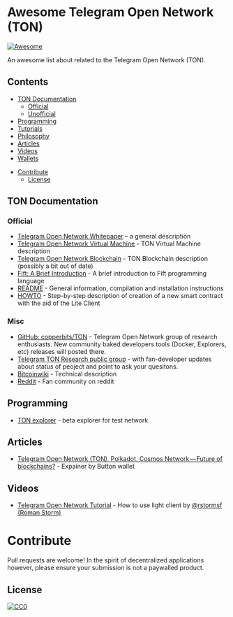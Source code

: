 # Awesome Telegram Open Network (TON)
[![Awesome](https://awesome.re/badge.svg)](https://awesome.re)

An awesome list about related to the Telegram Open Network (TON).

## Contents

<!-- toc -->

  * [TON Documentation](#ton-documentation)
    + [Official](#official)
    + [Unofficial](#unofficial)
  * [Programming](#programming)
  * [Tutorials](#tutorials)
  * [Philosophy](#philosophy)
  * [Articles](#articles)
  * [Videos](#videos)
  * [Wallets](#wallets)
- [Contribute](#contribute)
  * [License](#license)

<!-- tocstop -->

## TON Documentation

### Official

- [Telegram Open Network Whitepaper](https://test.ton.org/ton.pdf) – a general description
- [Telegram Open Network Virtual Machine](https://test.ton.org/tvm.pdf) - TON Virtual Machine description
- [Telegram Open Network Blockchain](https://test.ton.org/tblkch.pdf) - TON Blockchain description (possibly a bit out of date)
- [Fift: A Brief Introduction](https://test.ton.org/fiftbase.pdf) - A brief introduction to Fift programming language
- [README](https://test.ton.org/README.txt) -
General information, compilation and installation instructions
- [HOWTO](https://test.ton.org/HOWTO.txt) - Step-by-step description of creation of a new smart contract with the aid of the Lite Client

### Misc

- [GitHub: copperbits/TON](https://github.com/copperbits/TON) - Telegram Open Network group of research enthusiasts. New community baked developers tools (Docker, Explorers, etc) releases will posted there.
- [Telegram TON Research public group](https://t.me/ton_research) - with fan-developer updates about status of peoject and point to ask your quesitons.
- [Bitcoinwiki](https://en.bitcoinwiki.org/wiki/TON) - Technical description
- [Reddit](https://www.reddit.com/r/TelegramOpenNetwork/) - Fan community on reddit

## Programming

- [TON explorer](https://explorer.test.ton.cryptoprocessing.io) - beta explorer for test network

## Articles
- [Telegram Open Network (TON), Polkadot, Cosmos Network — Future of blockchains?](https://medium.com/@buttonwallet/telegram-open-network-ton-polkadot-cosmos-network-future-of-blockchains-7b466b8f2e40) - Expainer by Button wallet

## Videos

- [Telegram Open Network Tutorial](https://www.youtube.com/watch?v=J7K2nq5lf7I&feature=youtu.be) - How to use light client by [@rstormsf (Roman Storm)](https://twitter.com/rstormsf)


# Contribute

Pull requests are welcome! In the spirit of decentralized applications however, please ensure your submission is not a paywalled product.

## License

[![CC0](http://mirrors.creativecommons.org/presskit/buttons/88x31/svg/cc-zero.svg)](http://creativecommons.org/publicdomain/zero/1.0)
